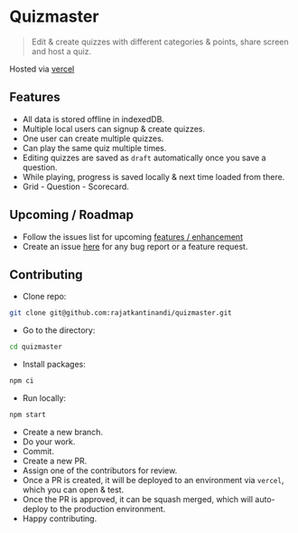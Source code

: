 # Quizmaster

> Edit & create quizzes with different categories & points, share screen and host a quiz.

Hosted via [vercel](https://quizmaster.vercel.app/)

## Features

- All data is stored offline in indexedDB.
- Multiple local users can signup & create quizzes.
- One user can create multiple quizzes.
- Can play the same quiz multiple times.
- Editing quizzes are saved as `draft` automatically once you save a question.
- While playing, progress is saved locally & next time loaded from there.
- Grid - Question - Scorecard.

## Upcoming / Roadmap

- Follow the issues list for upcoming [features / enhancement](https://github.com/rajatkantinandi/quizmaster/issues?q=is%3Aopen+is%3Aissue+label%3Aenhancement)
- Create an issue [here](https://github.com/rajatkantinandi/quizmaster/issues/new) for any bug report or a feature request.

## Contributing

- Clone repo:

```bash
git clone git@github.com:rajatkantinandi/quizmaster.git
```

- Go to the directory:

```bash
cd quizmaster
```

- Install packages:

```bash
npm ci
```

- Run locally:

```bash
npm start
```

- Create a new branch.
- Do your work.
- Commit.
- Create a new PR.
- Assign one of the contributors for review.
- Once a PR is created, it will be deployed to an environment via `vercel`, which you can open & test.
- Once the PR is approved, it can be squash merged, which will auto-deploy to the production environment.
- Happy contributing.
